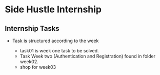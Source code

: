 # Side Hustle Internship
## Internship Tasks

- Task is structured according to the week

   - task01 is week one task to be solved.
   - Task Week two (Authentication and Registration) found in folder week02.
   - shop for week03